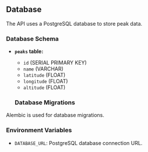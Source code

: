 ## Database

The API uses a PostgreSQL database to store peak data.

### Database Schema

- **`peaks` table:**
  - `id` (SERIAL PRIMARY KEY)
  - `name` (VARCHAR)
  - `latitude` (FLOAT)
  - `longitude` (FLOAT)
  - `altitude` (FLOAT)

  ### Database Migrations

Alembic is used for database migrations.


### Environment Variables

- `DATABASE_URL`: PostgreSQL database connection URL.
